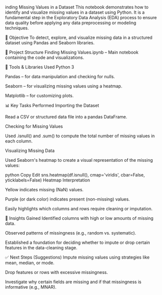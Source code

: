 inding Missing Values in a Dataset
This notebook demonstrates how to identify and visualize missing values in a dataset using Python. It is a fundamental step in the Exploratory Data Analysis (EDA) process to ensure data quality before applying any data preprocessing or modeling techniques.

📌 Objective
To detect, explore, and visualize missing data in a structured dataset using Pandas and Seaborn libraries.

📂 Project Structure
Finding Missing Values.ipynb – Main notebook containing the code and visualizations.

🔧 Tools & Libraries Used
Python 3

Pandas – for data manipulation and checking for nulls.

Seaborn – for visualizing missing values using a heatmap.

Matplotlib – for customizing plots.

📊 Key Tasks Performed
Importing the Dataset

Read a CSV or structured data file into a pandas DataFrame.

Checking for Missing Values

Used .isnull() and .sum() to compute the total number of missing values in each column.

Visualizing Missing Data

Used Seaborn's heatmap to create a visual representation of the missing values:

python
Copy
Edit
sns.heatmap(df.isnull(), cmap='viridis', cbar=False, yticklabels=False)
Heatmap Interpretation

Yellow indicates missing (NaN) values.

Purple (or dark color) indicates present (non-missing) values.

Easily highlights which columns and rows require cleaning or imputation.

🧠 Insights Gained
Identified columns with high or low amounts of missing data.

Observed patterns of missingness (e.g., random vs. systematic).

Established a foundation for deciding whether to impute or drop certain features in the data-cleaning stage.

✅ Next Steps (Suggestions)
Impute missing values using strategies like mean, median, or mode.

Drop features or rows with excessive missingness.

Investigate why certain fields are missing and if that missingness is informative (e.g., MNAR).

